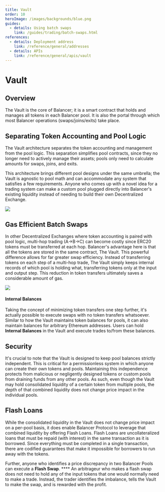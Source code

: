 ```yaml
---
title: Vault
order: 10
heroImage: /images/backgrounds/blue.png
guides:
  - details: Using batch swaps
    link: /guides/trading/batch-swaps.html
references:
  - details: Deployment address
    link: /reference/general/addresses
  - details: APIs
    link: /reference/general/apis/vault
---
```

# Vault

## Overview

The Vault is the core of Balancer; it is a smart contract that holds and manages all tokens in each Balancer pool. It is also the portal through which most Balancer operations (swaps/joins/exits) take place.

## Separating Token Accounting and Pool Logic

The Vault architecture separates the token accounting and management from the pool logic. This separation simplifies pool contracts, since they no longer need to actively manage their assets; pools only need to calculate amounts for swaps, joins, and exits.

This architecture brings different pool designs under the same umbrella; the Vault is agnostic to pool math and can accommodate any system that satisfies a few requirements. Anyone who comes up with a novel idea for a trading system can make a custom pool plugged directly into Balancer's existing liquidity instead of needing to build their own Decentralized Exchange.

![](/images/vault.png)

## Gas Efficient Batch Swaps

In other Decentralized Exchanges where token accounting is paired with pool logic, multi-hop trading (A->B->C) can become costly since ERC20 tokens must be transferred at each hop. Balancer's advantage here is that all the tokens are stored in the same contract, The Vault. This powerful difference allows for far greater swap efficiency. Instead of transferring tokens on each step of a multi-hop trade, The Vault simply keeps internal records of which pool is holding what, transferring tokens only at the input and output step. This reduction in token transfers ultimately saves a considerable amount of gas.

![](/images/gascomparisonbatchswap.png)

#### Internal Balances

Taking the concept of minimizing token transfers one step further, it's actually possible to execute swaps with no token transfers whatsoever. Similar to how the Vault maintains token balances for pools, it can also maintain balances for arbitrary Ethereum addresses. Users can hold **Internal Balances** in the Vault and execute trades to/from these balances.

## Security

It's crucial to note that the Vault is designed to keep pool balances strictly independent. This is critical for a permissionless system in which anyone can create their own tokens and pools. Maintaining this independence protects from malicious or negligently designed tokens or custom pools from draining funds from any other pools. As such, even though the Vault may hold consolidated liquidity of a certain token from multiple pools, the depth of that combined liquidity does not change price impact in the individual pools.

## Flash Loans

While the consolidated liquidity in the Vault does not change price impact on a per-pool basis, it does enable Balancer Protocol to leverage that combined liquidity by offering Flash Loans. Flash Loans are uncollateralized loans that must be repaid (with interest) in the same transaction as it is borrowed. Since everything must be completed in a single transaction, there are codified guarantees that make it impossible for borrowers to run away with the tokens.

Further, anyone who identifies a price discrepancy in two Balancer Pools can execute a **Flash Swap**. **** An arbitrageur who makes a flash swap does not need to hold any of the input tokens that one would normally need to make a trade. Instead, the trader identifies the imbalance, tells the Vault to make the swap, and is rewarded with the profit.
